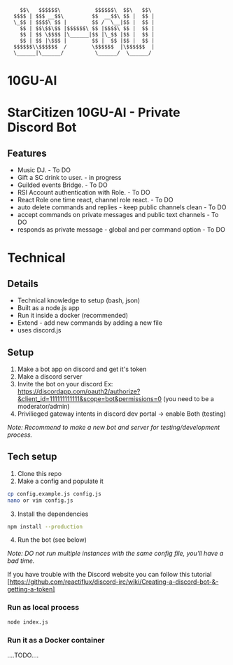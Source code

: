         $$\   $$$$$$\           $$$$$$\  $$\   $$\ 
      $$$$ | $$$ __$$\         $$  __$$\ $$ |  $$ |
      \_$$ | $$$$\ $$ |        $$ /  \__|$$ |  $$ |
        $$ | $$\$$\$$ |$$$$$$\ $$ |$$$$\ $$ |  $$ |
        $$ | $$ \$$$$ |\______|$$ |\_$$ |$$ |  $$ |
        $$ | $$ |\$$$ |        $$ |  $$ |$$ |  $$ |
      $$$$$$\\$$$$$$  /        \$$$$$$  |\$$$$$$  |
      \______|\______/          \______/  \______/ 

# 10GU-AI

# StarCitizen 10GU-AI - Private Discord Bot

## Features
* Music DJ. - To DO 
* Gift a SC drink to user. - in progress 
* Guilded events Bridge. - To DO 
* RSI Account authentication with Role. - To DO 
* React Role one time react, channel role react. - To DO 
* auto delete commands and replies - keep public channels clean - To DO 
* accept commands on private messages and public text channels - To DO 
* responds as private message - global and per command option - To DO 

# Technical

## Details
* Technical knowledge to setup (bash, json)
* Built as a node.js app
* Run it inside a docker (recommended)
* Extend - add new commands by adding a new file
* uses discord.js


## Setup
1. Make a bot app on discord and get it's token
2. Make a discord server
3. Invite the bot on your discord Ex: https://discordapp.com/oauth2/authorize?&client_id=111111111111&scope=bot&permissions=0  (you need to be a moderator/admin)
4. Privilieged gateway intents in discord dev portal -> enable Both (testing)

*Note: Recommend to make a new bot and server for testing/development process.*

## Tech setup
 1. Clone this repo
 2. Make a config and populate it
```bash
cp config.example.js config.js
nano or vim config.js
```
3. Install the dependencies
```bash
npm install --production
```
4. Run the bot (see below)


*Note: DO not run multiple instances with the same config file, you'll have a bad time.*

If you have trouble with the Discord website you can follow this tutorial [https://github.com/reactiflux/discord-irc/wiki/Creating-a-discord-bot-&-getting-a-token]

### Run as local process

```bash
node index.js
```

### Run it as a Docker container
....TODO....